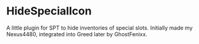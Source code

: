 # HideSpecialIcon
A little plugin for SPT to hide inventories of special slots.
Initially made my Nexus4480, integrated into Greed later by GhostFenixx.
